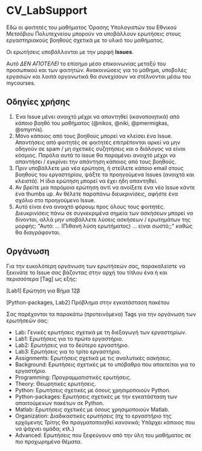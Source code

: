 # CV_LabSupport

Εδώ οι φοιτητές του μαθήματος Όρασης Υπολογιστών του Εθνικού Μετσόβιου Πολυτεχνείου μπορούν να υποβάλλουν ερωτήσεις στους εργαστηριακούς βοηθούς σχετικά με το υλικό του μαθήματος.

Οι ερωτήσεις υποβάλλονται με την μορφή **Issues**.

Αυτό _ΔΕΝ ΑΠΟΤΕΛΕΙ_ το επίσημο μέσο επικοινωνίας μεταξύ του προσωπικού και των φοιτητών. Ανακοινώσεις για το μάθημα, υποβολές εργασιών και λοιπά οργανωτικά θα συνεχίσουν να στέλνονται μέσω του mycourses.

## Οδηγίες χρήσης

1. Ένα Issue μένει ανοιχτό μέχρι να απαντηθεί (ικανοποιητικά) από κάποιο βοηθό του μαθήματος (@nikos, @niki, @pmermigkas, @smyrnis).
2. Μόνο κάποιος από τους βοηθούς μπορεί να κλείσει ένα Issue. Απαντήσεις από φοιτητές σε φοιτητές επιτρέπονται αρκεί να μην οδηγούν σε spam / μη σχετικές συζητήσεις και ο διάλογος να είναι κόσμιος. Παρόλα αυτά το issue θα παραμένει ανοιχτό μέχρι να απαντήσει / εγκρίνει την απάντηση κάποιος από τους βοηθούς.
3. Πριν υποβάλλετε μια νέα ερώτηση, ή στείλετε κάποιο email στους βοηθούς του εργαστηρίου, ψάξτε τα προηγούμενα Issues (ανοιχτά και κλειστά). Η ίδια ερώτηση μπορεί να έχει ήδη απαντηθεί.
4. Αν βρείτε μια παρόμοια ερώτηση αντί να ανοίξετε ένα νέο Issue κάντε ένα thumbs up. Αν θέλετε παραπάνω διευκρινίσεις, αφήστε ένα σχόλιο στο προηγούμενο Issue.
5. Αυτό είναι ένα ανοιχτό φόρουμ προς όλους τους φοιτητές. Διευκρινίσεις πάνω σε συγκεκριμένα σημεία των ασκήσεων μπορεί να δίνονται, αλλά μην υποβάλλετε λύσεις ασκήσεων / ερωτημάτων της μορφής: "Αυτό: ... (Πιθανή λύση ερωτήματος) ... είναι σωστό;;" καθώς θα διαγράφονται.

## Οργάνωση

Για την ευκολότερη οργάνωση των ερωτήσεών σας, παρακαλείστε να ξεκινάτε το Issue σας βάζοντας στην αρχή του τίτλου ένα ή και περισσότερα [Tag] ως εξής:

  [Lab1] Ερώτηση για Βήμα 12β

  [Python-packages, Lab2] Πρόβλημα στην εγκατάσταση πακέτου

Σας παρέχονται τα παρακάτω (προτεινόμενα) Tags για την οργάνωση των ερωτήσεών σας:

  * Lab: Γενικές ερωτήσεις σχετικά με τη διεξαγωγή των εργαστηρίων.
  * Lab1: Ερωτήσεις για το πρώτο εργαστήριο.
  * Lab2: Ερωτήσεις για το δεύτερο εργαστήριο.
  * Lab3: Ερωτήσεις για το τρίτο εργαστήριο.
  * Assignments: Ερωτήσεις σχετικά με τις αναλυτικές ασκήσεις.
  * Background: Ερωτήσεις σχετικές με το υπόβαθρο που απαιτείται για το εργαστήριο.
  * Programming: Προγραμματιστικές ερωτήσεις.
  * Theory: Θεωρητικές ερωτήσεις.
  * Python: Ερωτήσεις σχετικές με όσους χρησιμοποιούν Python.
  * Python-packages: Ερωτήσεις σχετικές με την εγκατάσταση των απαιτούμενων πακέτων σε Python.
  * Matlab: Ερωτήσεις σχετικές με όσους χρησιμοποιούν Matlab.
  * Organization: Διαδικαστικές ερωτήσεις (πχ το εργαστήριο της ερχόμενης Τρίτης θα πραγματοποιηθεί κανονικά; Υπάρχει κάποιος που να ψάχνει ομάδα; κτλ.)
  * Advanced: Ερωτήσεις που ξεφεύγουν από την ύλη του μαθήματος σε πιο προχωρημένα θέματα.
